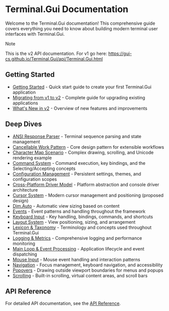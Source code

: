 # Terminal.Gui Documentation

Welcome to the Terminal.Gui documentation! This comprehensive guide covers everything you need to know about building modern terminal user interfaces with Terminal.Gui.

> [!NOTE]
> This is the v2 API documentation. For v1 go here: https://gui-cs.github.io/Terminal.Gui/api/Terminal.Gui.html

## Getting Started

- [Getting Started](~/docs/getting-started.md) - Quick start guide to create your first Terminal.Gui application
- [Migrating from v1 to v2](~/docs/migratingfromv1.md) - Complete guide for upgrading existing applications
- [What's New in v2](~/docs/newinv2.md) - Overview of new features and improvements

## Deep Dives

- [ANSI Response Parser](~/docs/ansiparser.md) - Terminal sequence parsing and state management
- [Cancellable Work Pattern](~/docs/cancellable-work-pattern.md) - Core design pattern for extensible workflows
- [Character Map Scenario](~/docs/CharacterMap.md) - Complex drawing, scrolling, and Unicode rendering example
- [Command System](~/docs/command.md) - Command execution, key bindings, and the Selecting/Accepting concepts
- [Configuration Management](~/docs/config.md) - Persistent settings, themes, and configuration scopes
- [Cross-Platform Driver Model](~/docs/drivers.md) - Platform abstraction and console driver architecture
- [Cursor System](~/docs/cursor.md) - Modern cursor management and positioning (proposed design)
- [Dim.Auto](~/docs/dimauto.md) - Automatic view sizing based on content
- [Events](~/docs/events.md) - Event patterns and handling throughout the framework
- [Keyboard Input](~/docs/keyboard.md) - Key handling, bindings, commands, and shortcuts
- [Layout System](~/docs/layout.md) - View positioning, sizing, and arrangement
- [Lexicon & Taxonomy](~/docs/lexicon.md) - Terminology and concepts used throughout Terminal.Gui
- [Logging & Metrics](~/docs/logging.md) - Comprehensive logging and performance monitoring
- [Main Loop & Event Processing](~/docs/mainloop.md) - Application lifecycle and event dispatching
- [Mouse Input](~/docs/mouse.md) - Mouse event handling and interaction patterns
- [Navigation](~/docs/navigation.md) - Focus management, keyboard navigation, and accessibility
- [Popovers](~/docs/Popovers.md) - Drawing outside viewport boundaries for menus and popups
- [Scrolling](~/docs/scrolling.md) - Built-in scrolling, virtual content areas, and scroll bars

## API Reference

For detailed API documentation, see the [API Reference](~/api).

